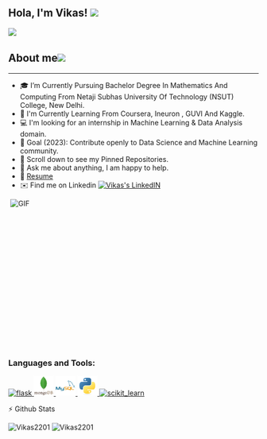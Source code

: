 ## Hola, I'm Vikas! <img src="https://media.giphy.com/media/hvRJCLFzcasrR4ia7z/giphy.gif" width="25px"> 
![](https://visitor-badge.glitch.me/badge?page_id=Vikas2201.Vikas2201)


## About me<img src="https://media.giphy.com/media/VgCDAzcKvsR6OM0uWg/giphy.gif" width="50">
-------------------------------------------------------------------------------------------------------------------------------------------------------------------------------

- 🎓 I’m Currently Pursuing Bachelor Degree In Mathematics And Computing From Netaji Subhas University Of Technology (NSUT) College, New Delhi.
- 🌱 I'm Currently Learning From Coursera, Ineuron , GUVI And Kaggle.
- 💻 I'm looking for an internship in Machine Learning & Data Analysis domain.
- 🎯 Goal (2023): Contribute openly to Data Science and Machine Learning community.
- 📌 Scroll down to see my Pinned Repositories.
- 💬 Ask me about anything, I am happy to help.
- 📝 [Resume](https://drive.google.com/file/d/1m3Mi6VtcUkKlz-MlYBXztYeCgGzDHNi0/view?usp=sharing)
- ✉️ Find me on Linkedin   <a href="https://www.linkedin.com/in/vikas-a74441190/">  <img alt="Vikas's LinkedIN" width="22px" src="https://raw.githubusercontent.com/peterthehan/peterthehan/master/assets/linkedin.svg" /></a>

 <img align="right" alt="GIF" src="https://github.com/abhisheknaiidu/abhisheknaiidu/blob/master/code.gif?raw=true" width="500" height="320" />

<h3 align="left">Languages and Tools:</h3>
<p align="left"> <a href="https://flask.palletsprojects.com/" target="_blank"> <img src="https://www.vectorlogo.zone/logos/pocoo_flask/pocoo_flask-icon.svg" alt="flask" width="40" height="40"/> </a> 
<a href="https://www.mongodb.com/" target="_blank"> <img src="https://raw.githubusercontent.com/devicons/devicon/master/icons/mongodb/mongodb-original-wordmark.svg" alt="mongodb" width="40" height="40"/> </a>
<a href="https://www.mysql.com/" target="_blank"> <img src="https://raw.githubusercontent.com/devicons/devicon/master/icons/mysql/mysql-original-wordmark.svg" alt="mysql" width="40" height="40"/> </a>
<a href="https://www.python.org" target="_blank"> <img src="https://raw.githubusercontent.com/devicons/devicon/master/icons/python/python-original.svg" alt="python" width="40" height="40"/> </a> 
<a href="https://scikit-learn.org/" target="_blank"> <img src="https://upload.wikimedia.org/wikipedia/commons/0/05/Scikit_learn_logo_small.svg" alt="scikit_learn" width="40" height="40"/> </a> 


⚡ Github Stats
 
<p float="left">
  <img src="https://github-readme-streak-stats.herokuapp.com/?user=Vikas2201&show_icons=true&theme=gotham" alt="Vikas2201" width="400" />
  <img src="https://github-readme-stats.vercel.app/api?username=Vikas2201&theme=radical&show_icons=true" alt="Vikas2201" width="400" />
</p>  


